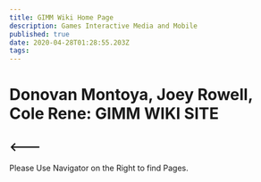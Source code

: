 ```yaml
---
title: GIMM Wiki Home Page
description: Games Interactive Media and Mobile
published: true
date: 2020-04-28T01:28:55.203Z
tags: 
---
```


# Donovan Montoya, Joey Rowell, Cole Rene: GIMM WIKI SITE
## <---
Please Use Navigator on the Right to find Pages.